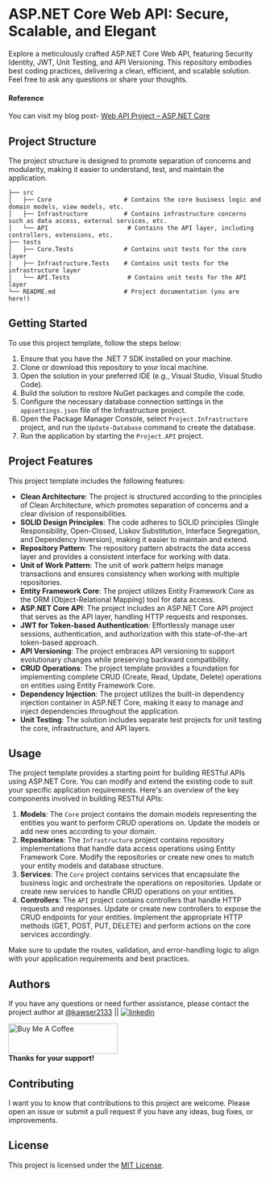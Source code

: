 # ASP.NET Core Web API: Secure, Scalable, and Elegant
Explore a meticulously crafted ASP.NET Core Web API, featuring Security Identity, JWT, Unit Testing, and API Versioning. This repository embodies best coding practices, delivering a clean, efficient, and scalable solution. Feel free to ask any questions or share your thoughts.

#### Reference
You can visit my blog post- [Web API Project – ASP.NET Core](https://binarybytez.com/asp-net-core-web-api-project/)

## Project Structure

The project structure is designed to promote separation of concerns and modularity, making it easier to understand, test, and maintain the application.

```
├── src
│   ├── Core                    # Contains the core business logic and domain models, view models, etc.
│   ├── Infrastructure          # Contains infrastructure concerns such as data access, external services, etc.
│   └── API                      # Contains the API layer, including controllers, extensions, etc.
├── tests
│   ├── Core.Tests              # Contains unit tests for the core layer
│   ├── Infrastructure.Tests    # Contains unit tests for the infrastructure layer
│   └── API.Tests                # Contains unit tests for the API layer
└── README.md                   # Project documentation (you are here!)
```

## Getting Started

To use this project template, follow the steps below:

1. Ensure that you have the .NET 7 SDK installed on your machine.
2. Clone or download this repository to your local machine.
3. Open the solution in your preferred IDE (e.g., Visual Studio, Visual Studio Code).
4. Build the solution to restore NuGet packages and compile the code.
5. Configure the necessary database connection settings in the `appsettings.json` file of the Infrastructure project.
6. Open the Package Manager Console, select `Project.Infrastructure` project, and run the `Update-Database` command to create the database.
7. Run the application by starting the `Project.API` project.

## Project Features

This project template includes the following features:

- **Clean Architecture**: The project is structured according to the principles of Clean Architecture, which promotes separation of concerns and a clear division of responsibilities.
- **SOLID Design Principles**: The code adheres to SOLID principles (Single Responsibility, Open-Closed, Liskov Substitution, Interface Segregation, and Dependency Inversion), making it easier to maintain and extend.
- **Repository Pattern**: The repository pattern abstracts the data access layer and provides a consistent interface for working with data.
- **Unit of Work Pattern**: The unit of work pattern helps manage transactions and ensures consistency when working with multiple repositories.
- **Entity Framework Core**: The project utilizes Entity Framework Core as the ORM (Object-Relational Mapping) tool for data access.
- **ASP.NET Core API**: The project includes an ASP.NET Core API project that serves as the API layer, handling HTTP requests and responses.
- **JWT for Token-based Authentication**: Effortlessly manage user sessions, authentication, and authorization with this state-of-the-art token-based approach.
- **API Versioning**: The project embraces API versioning to support evolutionary changes while preserving backward compatibility.
- **CRUD Operations**: The project template provides a foundation for implementing complete CRUD (Create, Read, Update, Delete) operations on entities using Entity Framework Core.
- **Dependency Injection**: The project utilizes the built-in dependency injection container in ASP.NET Core, making it easy to manage and inject dependencies throughout the application.
- **Unit Testing**: The solution includes separate test projects for unit testing the core, infrastructure, and API layers.

## Usage

The project template provides a starting point for building RESTful APIs using ASP.NET Core. You can modify and extend the existing code to suit your specific application requirements. Here's an overview of the key components involved in building RESTful APIs:

1. **Models**: The `Core` project contains the domain models representing the entities you want to perform CRUD operations on. Update the models or add new ones according to your domain.
2. **Repositories**: The `Infrastructure` project contains repository implementations that handle data access operations using Entity Framework Core. Modify the repositories or create new ones to match your entity models and database structure.
3. **Services**: The `Core` project contains services that encapsulate the business logic and orchestrate the operations on repositories. Update or create new services to handle CRUD operations on your entities.
4. **Controllers**: The `API` project contains controllers that handle HTTP requests and responses. Update or create new controllers to expose the CRUD endpoints for your entities. Implement the appropriate HTTP methods (GET, POST, PUT, DELETE) and perform actions on the core services accordingly.

Make sure to update the routes, validation, and error-handling logic to align with your application requirements and best practices.

## Authors

If you have any questions or need further assistance, please contact the project author at [@kawser2133](https://www.github.com/kawser2133) || [![linkedin](https://img.shields.io/badge/linkedin-0A66C2?style=for-the-badge&logo=linkedin&logoColor=white)](https://www.linkedin.com/in/kawser2133)

<a href="https://www.buymeacoffee.com/kawser" target="_blank"><img src="https://cdn.buymeacoffee.com/buttons/v2/default-yellow.png" alt="Buy Me A Coffee" style="height: 60px !important;width: 217px !important;" ></a><br/>
**Thanks for your support!**

## Contributing

I want you to know that contributions to this project are welcome. Please open an issue or submit a pull request if you have any ideas, bug fixes, or improvements.

## License

This project is licensed under the [MIT License](LICENSE).

